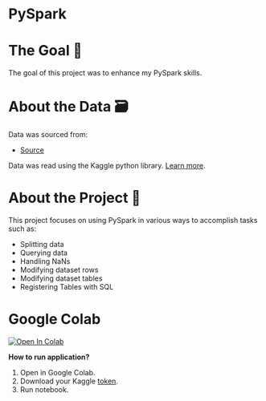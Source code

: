# PySpark

# The Goal :pushpin:
The goal of this project was to enhance my PySpark skills.

# About the Data :card_file_box:
Data was sourced from:
- [Source](https://www.kaggle.com/uciml/electric-power-consumption-data-set)

Data was read using the Kaggle python library. [Learn more](https://www.analyticsvidhya.com/blog/2021/06/how-to-load-kaggle-datasets-directly-into-google-colab/).

# About the Project :open_file_folder:
This project focuses on using PySpark in various ways to accomplish tasks such as:
- Splitting data
- Querying data
- Handling NaNs
- Modifying dataset rows
- Modifying dataset tables
- Registering Tables with SQL


# Google Colab
[![Open In Colab](https://colab.research.google.com/assets/colab-badge.svg)](https://colab.research.google.com/drive/1VsoHlDwRe8pPndVx0rdW6duk2D69Kyb2#offline=true&sandboxMode=true)

<b> How to run application? </b> 

1. Open in Google Colab.
2. Download your Kaggle [token](https://www.kaggle.com/).
3. Run notebook.
